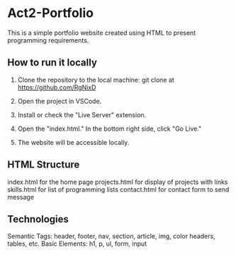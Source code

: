 # Act2-Portfolio




This is a simple portfolio website created using HTML to present programming requirements.




## How to run it locally




1. Clone the repository to the local machine:
git clone at https://github.com/RgNixD




2. Open the project in VSCode.




3. Install or check the "Live Server" extension.




4. Open the "index.html." In the bottom right side, click "Go Live."




5. The website will be accessible locally.




## HTML Structure
index.html for the home page
projects.html for display of projects with links
skills.html for list of programming lists
contact.html for contact form to send message




## Technologies
Semantic Tags: header, footer, nav, section, article, img, color headers, tables, etc.
Basic Elements: h1, p, ul, form, input